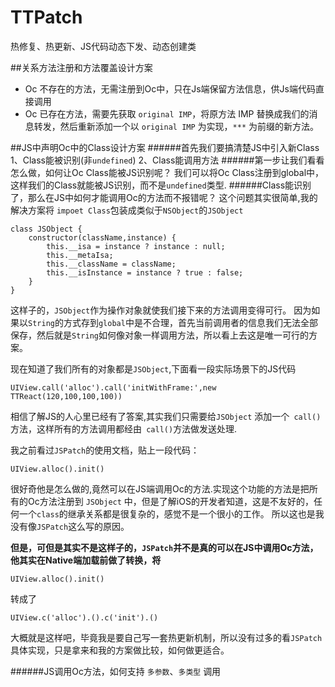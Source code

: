 # TTPatch
热修复、热更新、JS代码动态下发、动态创建类

##关系方法注册和方法覆盖设计方案
* Oc 不存在的方法，无需注册到Oc中，只在Js端保留方法信息，供Js端代码直接调用
* Oc 已存在方法，需要先获取 `original IMP`，将原方法 IMP 替换成我们的消息转发，然后重新添加一个以 `original IMP` 为实现，`***` 为前缀的新方法。

##JS中声明Oc中的Class设计方案
######首先我们要搞清楚JS中引入新Class
1、Class能被识别(非`undefined`)
2、Class能调用方法
######第一步让我们看看怎么做，如何让Oc Class能被JS识别呢？
我们可以将Oc Class注册到global中，这样我们的Class就能被JS识别，而不是`undefined`类型.
######Class能识别了，那么在JS中如何才能调用Oc的方法而不报错呢？
这个问题其实很简单,我的解决方案将 `impoet Class`包装成类似于`NSObject`的`JSObject`
```
class JSObject {
    constructor(className,instance) {
        this.__isa = instance ? instance : null;
        this.__metaIsa;
        this.__className = className;
        this.__isInstance = instance ? true : false;
    }
}
```
这样子的，`JSObject`作为操作对象就使我们接下来的方法调用变得可行。
因为如果以`String`的方式存到`global`中是不合理，首先当前调用者的信息我们无法全部保存，然后就是`String`如何像对象一样调用方法，所以看上去这是唯一可行的方案。

现在知道了我们所有的对象都是`JSObject`,下面看一段实际场景下的JS代码
``` 
UIView.call('alloc').call('initWithFrame:',new TTReact(120,100,100,100))
```
相信了解JS的人心里已经有了答案,其实我们只需要给`JSObject` 添加一个` call()`方法，这样所有的方法调用都经由` call()`方法做发送处理.

我之前看过`JSPatch`的使用文档，贴上一段代码：
``` 
UIView.alloc().init()
```
很好奇他是怎么做的,竟然可以在JS端调用Oc的方法.实现这个功能的方法是把所有的Oc方法注册到 `JSObject` 中，但是了解iOS的开发者知道，这是不友好的，任何一个`class`的继承关系都是很复杂的，感觉不是一个很小的工作。
所以这也是我没有像`JSPatch`这么写的原因。

**但是，可但是其实不是这样子的，`JSPatch`并不是真的可以在JS中调用Oc方法，他其实在Native端加载前做了转换，将**
```
UIView.alloc().init()
```
转成了
```
UIView.c('alloc').().c('init').()
```
大概就是这样吧，毕竟我是要自己写一套热更新机制，所以没有过多的看`JSPatch`具体实现，只是拿来和我的方案做比较，如何做更适合。

######JS调用Oc方法，如何支持 `多参数`、`多类型` 调用
